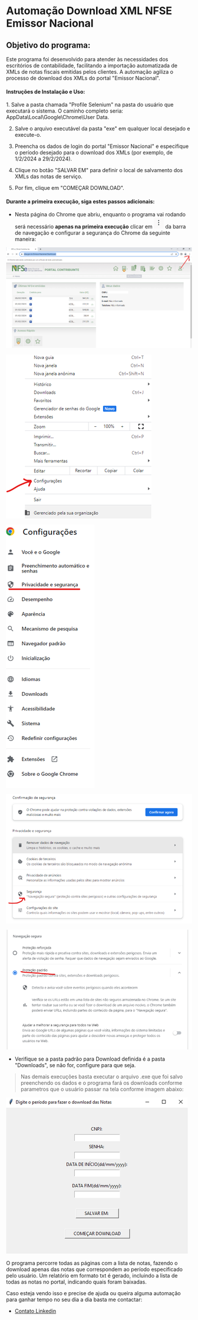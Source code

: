 <h1>Automação Download XML NFSE Emissor Nacional</h1>

<h2>Objetivo do programa:</h2>

Este programa foi desenvolvido para atender às necessidades dos escritórios de contabilidade, facilitando a importação automatizada de XMLs de notas fiscais emitidas pelos clientes. A automação agiliza o processo de download dos XMLs do portal "Emissor Nacional".

<h4>Instruções de Instalação e Uso:</h4>
1. Salve a pasta chamada "Profile Selenium" na pasta do usuário que executará o sistema. O caminho completo seria: AppData\Local\Google\Chrome\User Data.

2. Salve o arquivo executável da pasta "exe" em qualquer local desejado e execute-o.

3. Preencha os dados de login do portal "Emissor Nacional" e especifique o período desejado para o download dos XMLs (por exemplo, de 1/2/2024 a 29/2/2024).

4. Clique no botão "SALVAR EM" para definir o local de salvamento dos XMLs das notas de serviço.

5. Por fim, clique em "COMEÇAR DOWNLOAD".

<h4>Durante a primeira execução, siga estes passos adicionais:</h4>

* Nesta página do Chrome que abriu, enquanto o programa vai rodando será necessário **apenas na primeira execução** clicar em **![imagem de onde clicar](./img/conf.png)** da barra de navegação e configurar a segurança do Chrome da seguinte maneira:
 
![clicar nos três pontinhos"](./img/tela_conf.png)

![escolher a opção "configurações"](./img/configur.png)

![clicar em "privacidade e segurança"](./img/priv.png)

![clicar em "segurança"](./img/seg.png)

![escolher "proteção padrão"](./img/nav_padrao.png)

* Verifique se a pasta padrão para Download definida é a pasta "Downloads", se não for, configure para que seja.

>Nas demais execuções basta executar o arquivo .exe que foi salvo preenchendo os dados e o programa fará os downloads conforme parametros que o usuário passar na tela conforme imagem abaixo:
  
![tela para preencher](./img/tela_sist_download.png)
  
O programa percorre todas as páginas com a lista de notas, fazendo o download apenas das notas que correspondem ao período especificado pelo usuário. Um relatório em formato txt é gerado, incluindo a lista de todas as notas no portal, indicando quais foram baixadas.

Caso esteja vendo isso e precise de ajuda ou queira alguma automação para ganhar tempo no seu dia a dia basta me contactar:

- [Contato Linkedin](https://www.linkedin.com/in/catiuscipagnonceli-cienciasdacomputacao/)